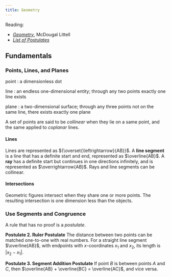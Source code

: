 ```yaml
---
title: Geometry
---
```


Reading:

- *[Geometry](http://www.wwhsnj.org/ourpages/auto/2015/11/9/54177415/Geometry%20Textbook%20Chapter%201-2.pdf)*, McDougal Littell
- *[List of Postulates](http://web.cerritos.edu/dford/SitePages/Math_70_F13/PostulatesandTheorems.pdf)* 

## Fundamentals

### Points, Lines, and Planes
point
: a dimensionless dot

line
: an endless one-dimensional entity; through any two points exactly one line exists

plane
: a two-dimensional surface; through any three points not on the same line, there exists exactly one plane

A set of points are said to be *collinear* when they lie on a same point, and the same applied to *coplanar* lines.

#### Lines
Lines are represented as ${\overset{\leftrightarrow}{AB}}$. A **line segment** is a line that has a definite start and end, represented as $\overline{AB}$. A **ray** has a definite start but continues in one directions infinitely, and is represented as $\overrightarrow{AB}$. Rays and line segments can be collinear.

#### Intersections
Geometric figures intersect when they share one or more points. The resulting intersection is one dimension less than the objects.

### Use Segments and Congruence
A rule that has no proof is a *postulate*.

**Postulate 2. Ruler Postulate** The distance between two points can be matched one-to-one with real numbers. For a straight line segment $\overline{AB}$, with endpoints with $x$-coordinates $x_1$ and $x_2$, its length is $|x_2 - x_1|$.

**Postulate 3. Segment Addition Postulate** If point $B$ is between points $A$ and $C$, then $\overline{AB} + \overline{BC} = \overline{AC}$, and vice versa.
